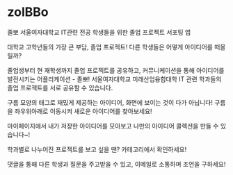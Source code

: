 # zolBBo
졸뽀 서울여자대학교 IT관련 전공 학생들을 위한 졸업 프로젝트 서포팅 앱

대학교 고학년들의 가장 큰 부담, 졸업 프로젝트! 다른 학생들은 어떻게 아이디어를 떠올릴까?

졸업생부터 현 재학생까지 졸업 프로젝트를 공유하고, 커뮤니케이션을 통해 아이디어를 발전시키는 어플리케이션 - 졸뽀! 서울여자대학교 미래산업융합대학 IT 관련 학과들의 졸업 프로젝트를 서로 공유할 수 있습니다.

구름 모양의 태그로 재밌게 제공하는 아이디어, 화면에 보이는 것이 다가 아닙니다! 구름을 좌우위아래로 이동시켜 새로운 아이디어를 찾아보세요!

마이페이지에서 내가 저장한 아이디어를 모아보고 나만의 아이디어 콜렉션을 만들 수 있습니다~!

학과별로 나누어진 프로젝트를 보고 싶을 땐? 카테고리에서 확인하세요!

댓글을 통해 다른 학생과 질문을 주고받을 수 있고, 이메일로 소통하며 조언을 구하세요!
